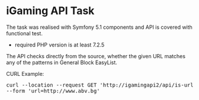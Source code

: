 # iGaming API Task

The task was realised with Symfony 5.1 components and API is covered with functional test.

- required PHP version is at least 7.2.5


The API checks directly from the source, whether the given URL matches any of the patterns in General Block EasyList.


CURL Example:

<pre>
curl --location --request GET 'http://igamingapi2/api/is-url-blocked-by-adblockers?url=http://www.abv.bg/-ad-iframe.' \
--form 'url=http://www.abv.bg'
</pre>
